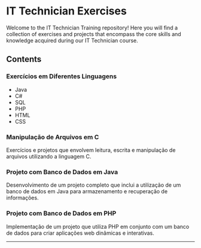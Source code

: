 # IT Technician Exercises

Welcome to the IT Technician Training repository! Here you will find a collection of exercises and projects that encompass the core skills and knowledge acquired during our IT Technician course.

## Contents

### Exercícios em Diferentes Linguagens

- Java
- C#
- SQL
- PHP
- HTML
- CSS

### Manipulação de Arquivos em C

Exercícios e projetos que envolvem leitura, escrita e manipulação de arquivos utilizando a linguagem C.

### Projeto com Banco de Dados em Java

Desenvolvimento de um projeto completo que inclui a utilização de um banco de dados em Java para armazenamento e recuperação de informações.

### Projeto com Banco de Dados em PHP

Implementação de um projeto que utiliza PHP em conjunto com um banco de dados para criar aplicações web dinâmicas e interativas.

---

